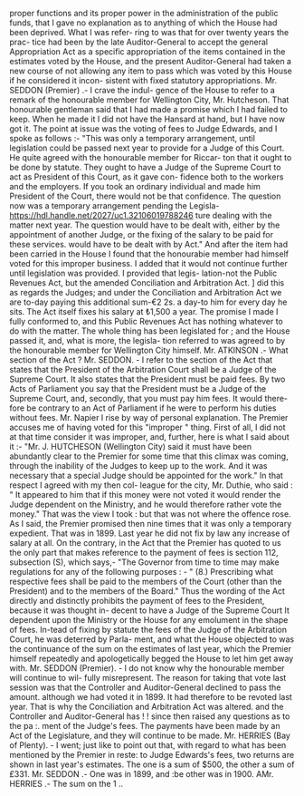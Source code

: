 proper functions and its proper power in the administration of the public funds, that I gave no explanation as to anything of which the House had been deprived. What I was refer- ring to was that for over twenty years the prac- tice had been by the late Auditor-General to accept the general Appropriation Act as a specific appropriation of the items contained in the estimates voted by the House, and the present Auditor-General had taken a new course of not allowing any item to pass which was voted by this House if he considered it incon- sistent with fixed statutory appropriations. Mr. SEDDON (Premier) .- I crave the indul- gence of the House to refer to a remark of the honourable member for Wellington City, Mr. Hutcheson. That honourable gentleman said that I had made a promise which I had failed to keep. When he made it I did not have the Hansard at hand, but I have now got it. The point at issue was the voting of fees to Judge Edwards, and I spoke as follows :- "This was only a temporary arrangement, until legislation could be passed next year to provide for a Judge of this Court. He quite agreed with the honourable member for Riccar- ton that it ought to be done by statute. They ought to have a Judge of the Supreme Court to act as President of this Court, as it gave con- fidence both to the workers and the employers. If you took an ordinary individual and made him President of the Court, there would not be that confidence. The question now was a temporary arrangement pending the Legisla- https://hdl.handle.net/2027/uc1.32106019788246 ture dealing with the matter next year. The question would have to be dealt with, either by the appointment of another Judge, or the fixing of the salary to be paid for these services. would have to be dealt with by Act." And after the item had been carried in the House I found that the honourabie member had himself voted for this improper business. I added that it would not continue further until legislation was provided. I provided that legis- lation-not the Public Revenues Act, but the amended Conciliation and Arbitration Act. ] did this as regards the Judges; and under the Conciliation and Arbitration Act we are to-day paying this additional sum-€2 2s. a day-to him for every day he sits. The Act itself fixes his salary at ₺1,500 a year. The promise I made I fully conformed to, and this Public Revenues Act has nothing whatever to do with the matter. The whole thing has been legislated for ; and the House passed it, and, what is more, the legisla- tion referred to was agreed to by the honourable member for Wellington City himself. Mr. ATKINSON .- What section of the Act ? Mr. SEDDON. - I refer to the section of the Act that states that the President of the Arbitration Court shall be a Judge of the Supreme Court. It also states that the President must be paid fees. By two Acts of Parliament you say that the President must be a Judge of the Supreme Court, and, secondly, that you must pay him fees. It would there- fore be contrary to an Act of Parliament if he were to perform his duties without fees. Mr. Napier I rise by way of personal explanation. The Premier accuses me of having voted for this "improper " thing. First of all, I did not at that time consider it was improper, and, further, here is what I said about it :- "Mr. J. HUTCHESON (Wellington City) said it must have been abundantly clear to the Premier for some time that this climax was coming, through the inability of the Judges to keep up to the work. And it was necessary that a special Judge should be appointed for the work." In that respect I agreed with my then col- league for the city, Mr. Duthie, who said : " It appeared to him that if this money were not voted it would render the Judge dependent on the Ministry, and he would therefore rather vote the money." That was the view I took : but that was not where the offence rose. As I said, the Premier promised then nine times that it was only a temporary expedient. That was in 1899. Last year he did not fix by law any increase of salary at all. On the contrary, in the Act that the Premier has quoted to us the only part that makes reference to the payment of fees is section 112, subsection (S), which says,- "The Governor from time to time may make regulations for any of the following purposes : - " (8.) Prescribing what respective fees shall be paid to the members of the Court (other than the President) and to the members of the Board." Thus the wording of the Act directly and distinctly prohibits the payment of fees to the President, because it was thought in- decent to have a Judge of the Supreme Court It dependent upon the Ministry or the House for any emolument in the shape of fees. In-tead of fixing by statute the fees of the Judge of the Arbitration Court, he was deterred by Parla- ment, and what the House objected to was the continuance of the sum on the estimates of last year, which the Premier himself repeatedly and apologetically begged the House to let him get away with. Mr. SEDDON (Premier). - I do not know why the honourable member will continue to wil- fully misrepresent. The reason for taking that vote last session was that the Controller and Auditor-General declined to pass the amount. although we had voted it in 1899. It had therefore to be revoted last year. That is why the Conciliation and Arbitration Act was altered. and the Controller and Auditor-General has ! ! since then raised any questions as to the pa :. ment of the Judge's fees. The payments have been made by an Act of the Legislature, and they will continue to be made. Mr. HERRIES (Bay of Plenty). - I went; just like to point out that, with regard to what has been mentioned by the Premier in reste: to Judge Edwards's fees, two returns are shown in last year's estimates. The one is a sum of $500, the other a sum of £331. Mr. SEDDON .- One was in 1899, and :be other was in 1900. AMr. HERRIES .- The sum on the 1 .. 